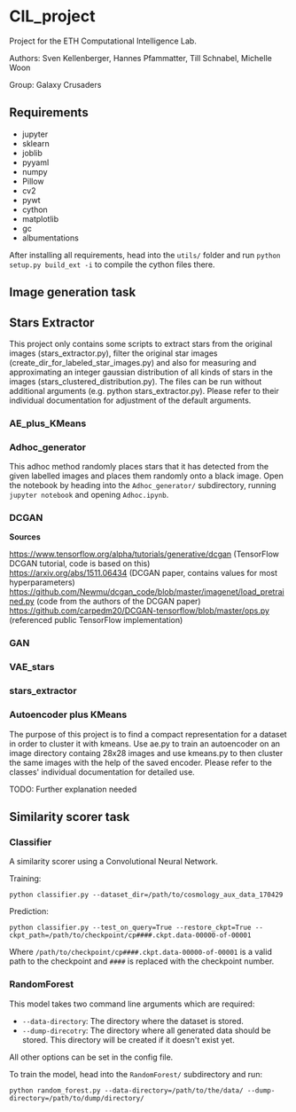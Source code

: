 # CIL_project
Project for the ETH Computational Intelligence Lab.

Authors: Sven Kellenberger, Hannes Pfammatter, Till Schnabel, Michelle Woon

Group: Galaxy Crusaders

## Requirements

- jupyter
- sklearn
- joblib
- pyyaml
- numpy
- Pillow
- cv2
- pywt
- cython
- matplotlib
- gc
- albumentations

After installing all requirements, head into the `utils/` folder and run `python setup.py build_ext -i`
to compile the cython files there.

## Image generation task

## Stars Extractor

This project only contains some scripts to extract stars from the original images (stars_extractor.py), filter the original star images (create_dir_for_labeled_star_images.py) and also for measuring and approximating an integer gaussian distribution of all kinds of stars in the images (stars_clustered_distribution.py). The files can be run without additional arguments (e.g. python stars_extractor.py). Please refer to their individual documentation for adjustment of the default arguments.

### AE_plus_KMeans

### Adhoc_generator

This adhoc method randomly places stars that it has detected from the given labelled images and
places them randomly onto a black image. Open the notebook by heading into the `Adhoc_generator/`
subdirectory, running `jupyter notebook` and opening `Adhoc.ipynb`.

### DCGAN

**Sources**

https://www.tensorflow.org/alpha/tutorials/generative/dcgan (TensorFlow DCGAN tutorial, code is based on this)  
https://arxiv.org/abs/1511.06434 (DCGAN paper, contains values for most hyperparameters)  
https://github.com/Newmu/dcgan_code/blob/master/imagenet/load_pretrained.py (code from the authors of the DCGAN paper)  
https://github.com/carpedm20/DCGAN-tensorflow/blob/master/ops.py (referenced public TensorFlow implementation)  

### GAN

### VAE_stars

### stars_extractor

### Autoencoder plus KMeans

The purpose of this project is to find a compact representation for a dataset in order to cluster it with kmeans.
Use ae.py to train an autoencoder on an image directory containg 28x28 images
and use kmeans.py to then cluster the same images with the help of the saved encoder. Please refer to the classes'
individual documentation for detailed use.

TODO: Further explanation needed

## Similarity scorer task

### Classifier

A similarity scorer using a Convolutional Neural Network.

Training:

    python classifier.py --dataset_dir=/path/to/cosmology_aux_data_170429

Prediction:

    python classifier.py --test_on_query=True --restore_ckpt=True --ckpt_path=/path/to/checkpoint/cp####.ckpt.data-00000-of-00001

Where `/path/to/checkpoint/cp####.ckpt.data-00000-of-00001`
is a valid path to the checkpoint and `####` is replaced with the checkpoint number.

### RandomForest

This model takes two command line arguments which are required:

- `--data-directory`: The directory where the dataset is stored.
- `--dump-direcotry`: The directory where all generated data should be stored. This directory
will be created if it doesn't exist yet.

All other options can be set in the config file.

To train the model, head into the `RandomForest/` subdirectory and run:

    python random_forest.py --data-directory=/path/to/the/data/ --dump-directory=/path/to/dump/directory/
